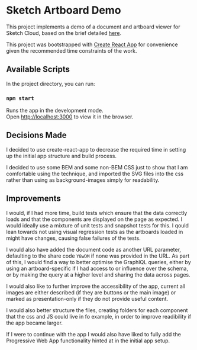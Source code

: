 # Sketch Artboard Demo

This project implements a demo of a document and artboard viewer for Sketch Cloud, based on the brief detailed [here](https://github.com/sketch-hq/frontend-code-test).

This project was bootstrapped with [Create React App](https://github.com/facebook/create-react-app) for convenience given the recommended time constraints of the work.

## Available Scripts

In the project directory, you can run:

### `npm start`

Runs the app in the development mode.<br />
Open [http://localhost:3000](http://localhost:3000) to view it in the browser.

## Decisions Made

I decided to use create-react-app to decrease the required time in setting up the initial app structure and build process.

I decided to use some BEM and some non-BEM CSS just to show that I am comfortable using the technique, and imported the SVG files into the css rather than using as background-images simply for readability.

## Improvements

I would, if I had more time, build tests which ensure that the data correctly loads and that the components are displayed on the page as expected. I would ideally use a mixture of unit tests and snapshot tests for this. I qould lean towards not using visual regression tests as the artboards loaded in might have changes, causing false failures of the tests.

I would also have added the document code as another URL parameter, defaulting to the share code `Y8wDM` if none was provided in the URL. As part of this, I would find a way to better optimise the GraphlQL queries, either by using an artboard-specific if I had access to or influence over the schema, or by making the query at a higher level and sharing the data across pages.

I would also like to further improve the accessibility of the app, current all images are either described (if they are buttons or the main image) or marked as presentation-only if they do not provide useful content.

I would also better structure the files, creating folders for each component that the css and JS could live in fo example, in order to improve readibility if the app became larger.

If I were to continue with the app I would also have liked to fully add the Progressive Web App functionality hinted at in the initial app setup.